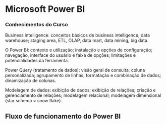 # Microsoft Power BI

### Conhecimentos do Curso

Business intelligence: conceitos básicos de business intelligence; data warehouse; staging area, ETL, OLAP, data mart, data mining, big data.

O Power BI: contexto e utilização; instalação e opções de configuração; navegação, interface do usuário e faixa de opções; limitações e potencialidades da ferramenta.

Power Query (tratamento de dados): visão geral de consulta; coluna personalizada; agrupamento de linhas; formatação e combinação de dados; dinamização de colunas.

Modelagem de dados: exibição de dados; exibição de relações; criação e gerenciamento de relações; modelagem relacional; modelagem dimensional (star schema × snow flake).


## Fluxo de funcionamento do Power BI

